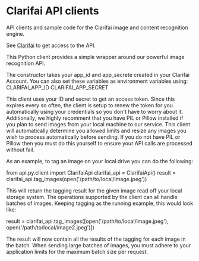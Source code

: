 Clarifai API clients
====================
API clients and sample code for the Clarifai image and content recognition engine.

See [Clarifai](http://clarifai.com) to get access to the API.


This Python client provides a simple wrapper around our powerful image recognition API.

The constructor takes your app_id and app_secrete created in your Clarifai Account. You can also
set these variables as environment variables using:
CLARIFAI_APP_ID
CLARIFAI_APP_SECRET

This client uses your ID and secret to get an access token. Since this expires every so often, the
client is setup to renew the token for you automatically using your credentials so you don't have
to worry about it. Additionally, we highly recomment that you have PIL or Pillow installed if you
plan to send images from your local machine to our service. This client will automatically
determine you allowed limits and resize any images you wish to process automatically before
sending. If you do not have PIL or Pillow then you must do this yourself to ensure your API calls
are processed without fail.

As an example, to tag an image on your local drive you can do the following:

from api.py.client import ClarifaiApi
clarifai_api = ClarifaiApi()
result = clarifai_api.tag_images(open('/path/to/local/image.jpeg'))

This will return the tagging result for the given image read off your local storage system. The
operations supported by the client can all handle batches of images. Keeping tagging as the
running example, this would look like:

result = clarifai_api.tag_images([open('/path/to/local/image.jpeg'),
                                  open('/path/to/local/image2.jpeg')])

The result will now contain all the results of the tagging for each image in the batch. When
sending large batches of images, you must adhere to your application limits for the maximum batch
size per request.

